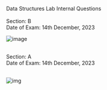 Data Structures Lab Internal Questions <br /> <br />
Section: B <br />
Date of Exam: 14th December, 2023 <br />

![image](https://github.com/puneethsai001/Data-Structures-with-C/assets/83299062/eeaa111a-a7dc-4081-8a02-c7cef50c4b29)

<br />
Section: A <br />
Date of Exam: 14th December, 2023 <br /> <br />

![img](https://github.com/puneethsai001/Data-Structures-with-C/assets/83299062/2dfb7d9d-1ec1-4146-981a-76c6b53cc66c)
